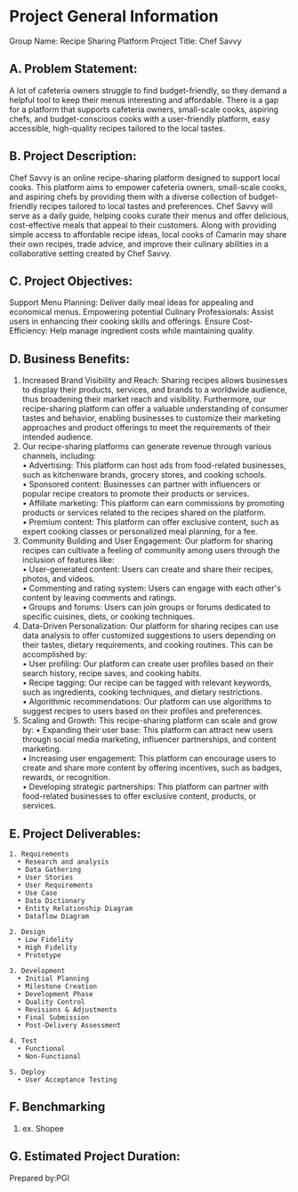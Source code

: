# Project General Information

Group Name: Recipe Sharing Platform
Project Title: Chef Savvy

## A. Problem Statement:
A lot of cafeteria owners struggle to find budget-friendly, so they demand a helpful tool to keep their menus interesting and affordable. There is a gap for a platform that supports cafeteria owners, small-scale cooks, aspiring chefs, and budget-conscious cooks with a user-friendly platform, easy accessible, high-quality recipes tailored to the local tastes.

## B. Project Description:

Chef Savvy is an online recipe-sharing platform designed to support local cooks. This platform aims to empower cafeteria owners, small-scale cooks, and aspiring chefs by providing them with a diverse collection of budget-friendly recipes tailored to local tastes and preferences. Chef Savvy will serve as a daily guide, helping cooks curate their menus and offer delicious, cost-effective meals that appeal to their customers.
Along with providing simple access to affordable recipe ideas, local cooks of Camarin may share their own recipes, trade advice, and improve their culinary abilities in a collaborative setting created by Chef Savvy.

## C. Project Objectives:

Support Menu Planning: Deliver daily meal ideas for appealing and economical menus.
Empowering potential Culinary Professionals: Assist users in enhancing their cooking skills and offerings.
Ensure Cost-Efficiency: Help manage ingredient costs while maintaining quality.

## D. Business Benefits:
1. Increased Brand Visibility and Reach: Sharing recipes allows businesses to display their products, services, and brands to a worldwide audience, thus broadening their market reach and visibility. Furthermore, our recipe-sharing platform can offer a valuable understanding of consumer tastes and behavior, enabling businesses to customize their marketing approaches and product offerings to meet the requirements of their intended audience.
2. Our recipe-sharing platforms can generate revenue through various channels, including:\
   •	Advertising: This platform can host ads from food-related businesses, such as kitchenware brands, grocery stores, 
and cooking schools.\
   •	Sponsored content: Businesses can partner with influencers or popular recipe creators to promote their products or 
services.\
   •	Affiliate marketing: This platform can earn commissions by promoting products or services related to the recipes shared on the platform.\
   •	Premium content: This platform can offer exclusive content, such as expert cooking classes or personalized meal planning, for a fee.
3. Community Building and User Engagement: Our platform for sharing recipes can cultivate a feeling of community among users through the inclusion of features like:\
   •	User-generated content: Users can create and share their recipes, photos, and videos.\
   •	Commenting and rating system: Users can engage with each other's content by leaving comments and ratings.\
   •	Groups and forums: Users can join groups or forums dedicated to specific cuisines, diets, or cooking techniques.
4. Data-Driven Personalization: Our platform for sharing recipes can use data analysis to offer customized suggestions to users depending on their tastes, dietary requirements, and cooking routines. This can be accomplished by:\
   •	User profiling: Our platform can create user profiles based on their search history, recipe saves, and cooking habits.\
   •	Recipe tagging: Our recipe can be tagged with relevant keywords, such as ingredients, cooking techniques, and dietary restrictions.\
   •	Algorithmic recommendations: Our platform can use algorithms to suggest recipes to users based on their profiles and preferences.
5. Scaling and Growth: This recipe-sharing platform can scale and grow by:
   •	Expanding their user base: This platform can attract new users through social media marketing, influencer partnerships, and content marketing.\
   •	Increasing user engagement: This platform can encourage users to create and share more content by offering incentives, such as badges, rewards, or recognition.\
   •	Developing strategic partnerships: This platform can partner with food-related businesses to offer exclusive content, products, or services. 

## E. Project Deliverables:
    1. Requirements
      • Research and analysis
      • Data Gathering
      • User Stories
      • User Requirements
      • Use Case
      • Data Dictionary
      • Entity Relationship Diagram
      • Dataflow Diagram
    
    2. Design
      • Low Fidelity
      • High Fidelity
      • Prototype
    
    3. Development
      • Initial Planning
      • Milestone Creation 
      • Development Phase 
      • Quality Control 
      • Revisions & Adjustments
      • Final Submission
      • Post-Delivery Assessment

    4. Test
      • Functional
      • Non-Functional
    
    5. Deploy
      • User Acceptance Testing

## F. Benchmarking
  1. ex. Shopee

## G. Estimated Project Duration:


Prepared by:PGI
